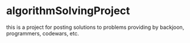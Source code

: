 # algorithmSolvingProject
this is a project for posting solutions to problems providing by backjoon, programmers, codewars, etc.
